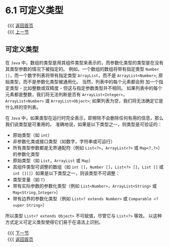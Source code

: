 # 6.1 可定义类型

《《《 [返回首页](../../)  
《《《 [上一节](./)

## 可定义类型

在 `Java` 中，数组的类型是用其组件类型来表示的，而参数化类型的类型是在没有其类型参数的情况下被指定的。 例如，一个数组的数组将带有指定类型 `Number []`，而一个数字列表将带有指定类型 `ArrayList`，而不是 `ArrayList<Number>`; 原始类型，而不是参数化类型被通用化。 当然，列表中的每个元素都会附 加一个指定类型 - 比如整数或双精度 - 但这与指定参数类型并不相同。 如果列表中的每个元素都是整数，我们将无法判断是否有 `ArrayList<Integer>`， `ArrayList<Number>` 或 `ArrayList<Object>`; 如果列表为空，我们将无法确定它是什么样的空列表。

在 `Java` 中，如果类型在运行时完全表示，即擦除不会删除任何有用的信息，那么我们说类型是可重用的。 准确地说，如果是以下类型之一，则类型是可验证的：

* 原始类型（如 `int`）
* 非参数化类或接口类型（如数字，字符串或可运行）
* 所有类型参数都是无界通配符（例如 `List<?>`，`ArrayList<?>` 或 `Map<?,?>`）的参数化类型
* 原始类型（如 `List`，`ArrayList` 或 `Map`）
* 其组件类型可调整的数组（如 `int []`，`Number []`，`List<?> []`，`List []` 或 `int [][]`）如果是以下类型之一，则该类型不可调整：
* 类型变量（如 `T`）
* 带有实际参数的参数化类型（例如 `List<Number>`，`ArrayList<String>` 或 `Map<String,Integer>`）
* 带有边界的参数化类型（例如 `List<? extends Number>` 或 `Comparable <? super String>`）

所以类型 `List<? extends Object>` 不可赋值，尽管它与 `List<?>` 等效。 以这种方式定义可定义类型使得它们易于在语法上识别。

《《《 [下一节](6.2-shi-li-ce-shi-he-shi-li.md)  
《《《 [返回首页](../../)

